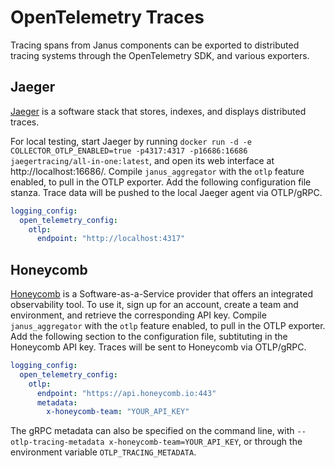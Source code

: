 # OpenTelemetry Traces

Tracing spans from Janus components can be exported to distributed tracing
systems through the OpenTelemetry SDK, and various exporters.

## Jaeger

[Jaeger](https://www.jaegertracing.io/) is a software stack that stores,
indexes, and displays distributed traces.

For local testing, start Jaeger by running
`docker run -d -e COLLECTOR_OTLP_ENABLED=true -p4317:4317 -p16686:16686 jaegertracing/all-in-one:latest`,
and open its web interface at http://localhost:16686/. Compile
`janus_aggregator` with the `otlp` feature enabled, to pull in the OTLP
exporter. Add the following configuration file stanza. Trace data will be pushed
to the local Jaeger agent via OTLP/gRPC.

```yaml
logging_config:
  open_telemetry_config:
    otlp:
      endpoint: "http://localhost:4317"
```

## Honeycomb

[Honeycomb](https://www.honeycomb.io/) is a Software-as-a-Service provider that
offers an integrated observability tool. To use it, sign up for an account,
create a team and environment, and retrieve the corresponding API key. Compile
`janus_aggregator` with the `otlp` feature enabled, to pull in the OTLP
exporter. Add the following section to the configuration file, subtituting in
the Honeycomb API key. Traces will be sent to Honeycomb via OTLP/gRPC.

```yaml
logging_config:
  open_telemetry_config:
    otlp:
      endpoint: "https://api.honeycomb.io:443"
      metadata:
        x-honeycomb-team: "YOUR_API_KEY"
```

The gRPC metadata can also be specified on the command line, with
`--otlp-tracing-metadata x-honeycomb-team=YOUR_API_KEY`, or through the
environment variable `OTLP_TRACING_METADATA`.
